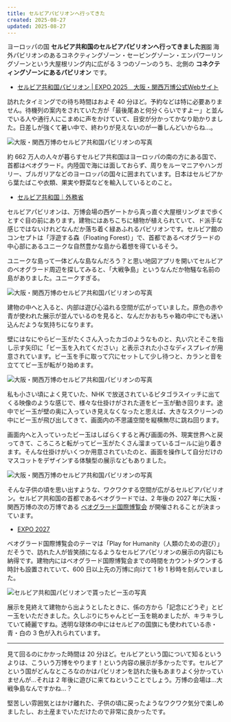 ```yaml
---
title: セルビアパビリオンへ行ってきた
created: 2025-08-27
updated: 2025-08-27
---
```


ヨーロッパの国 **セルビア共和国のセルビアパビリオンへ行ってきました🇷🇸** 海外パビリオンのあるコネクティングゾーン・セービングゾーン・エンパワーリングゾーンという大屋根リング内に広がる 3 つのゾーンのうち、北側の **コネクティングゾーンにあるパビリオン** です。

- [セルビア共和国パビリオン | EXPO 2025　大阪・関西万博公式Webサイト](https://www.expo2025.or.jp/official-participant/serbia/)

訪れたタイミングでの待ち時間はおよそ 40 分ほど。予約などは特に必要ありません。待機列の案内をされていた方が「最後尾あと何分くらいですよー」と並んでいる人や通行人にこまめに声をかけていて、目安が分かってかなり助かりました。日差しが強くて暑い中で、終わりが見えないのが一番しんどいからね…。

![大阪・関西万博のセルビア共和国パビリオンの写真](c836d966-7090-488b-f8ef-2d0b71180c00)

約 662 万人の人々が暮らすセルビア共和国はヨーロッパの南の方にある国で、首都はベオグラード。内陸国で海には面しておらず、周りをルーマニアやハンガリー、ブルガリアなどのヨーロッパの国々に囲まれています。日本はセルビアから葉たばこや衣類、果実や野菜などを輸入しているとのこと。

- [セルビア共和国｜外務省](https://www.mofa.go.jp/mofaj/area/serbia/index.html)

セルビアパビリオンは、万博会場の西ゲートから真っ直ぐ大屋根リングまで歩くとすぐ目の前にあります。建物にはあちこちに植物が植えられていて、ド派手な感じではないけれどなんだか落ち着く緑あふれるパビリオンです。セルビア館のコンセプトは「浮遊する森（Floating Forest）」で、首都であるベオグラードの中心部にあるユニークな自然豊かな島から着想を得ているそう。

ユニークな島って一体どんな島なんだろう？と思い地図アプリを開いてセルビアのベオグラード周辺を探してみると、「大戦争島」というなんだか物騒な名前の島がありました。ユニークすぎる。

![大阪・関西万博のセルビア共和国パビリオンの写真](355983c6-5df4-46c1-6267-aa643263f800)

建物の中へと入ると、内部は遊び心溢れる空間が広がっていました。原色の赤や青が使われた展示が並んでいるのを見ると、なんだかおもちゃ箱の中にでも迷い込んだような気持ちになります。

壁にはなにやらビー玉がたくさん入ったカゴのようなものと、丸い穴とそこを指し示す矢印に「ビー玉を入れてください」と表示された小さなディスプレイが用意されています。ビー玉を手に取って穴にセットして少し待つと、カランと音を立ててビー玉が転がり始めます。

![大阪・関西万博のセルビア共和国パビリオンの写真](566e4afa-5057-419b-7d07-df534d3ed700)

私も小さい頃によく見ていた、NHK で放送されているピタゴラスイッチに出てくる映像のような感じで、様々な仕掛けがされた道をビー玉が動き回ります。途中でビー玉が壁の奥に入っていき見えなくなったと思えば、大きなスクリーンの中にビー玉が飛び出してきて、画面内の不思議空間を縦横無尽に跳ね回ります。

画面内へと入っていったビー玉はしばらくすると再び画面の外、現実世界へと戻ってきて、ころころと転がってビー玉がたくさん溜まっているゴールに辿り着きます。そんな仕掛けがいくつか用意されていたのと、画面を操作して自分だけのマスコットをデザインする体験型の展示などもありました。

![大阪・関西万博のセルビア共和国パビリオンの写真](a483c90d-f427-4787-2873-63afc7a30100)

そんな子供の頃を思い出すような、ワクワクする空間が広がるセルビアパビリオン。セルビア共和国の首都であるベオグラードでは、2 年後の 2027 年に大阪・関西万博の次の万博である [ベオグラード国際博覧会](https://expobelgrade2027.org/en) が開催されることが決まっています。

- [EXPO 2027](https://expobelgrade2027.org/en)

ベオグラード国際博覧会のテーマは「Play for Humanity（人類のための遊び）」だそうで、訪れた人が皆笑顔になるようなセルビアパビリオンの展示の内容にも納得です。建物内にはベオグラード国際博覧会までの時間をカウントダウンする時計も設置されていて、600 日以上先の万博に向けて 1 秒 1 秒時を刻んでいました。

![セルビア共和国パビリオンで貰ったビー玉の写真](6fcdfc61-00ff-4690-22d8-5f14a5a94900)

展示を見終えて建物から出ようとしたときに、係の方から「記念にどうぞ」とビー玉をいただきました。久しぶりにちゃんとビー玉を眺めましたが、キラキラしていて綺麗ですね。透明な球体の中にはセルビアの国旗にも使われている赤・青・白の 3 色が入れられています。

---

見て回るのにかかった時間は 20 分ほど。セルビアという国について知るというよりは、こういう万博をやります！という内容の展示が多かったです。セルビアという国がどんなところなのかはパビリオンを訪れた後もあまりよく分かっていませんが…それは 2 年後に遊びに来てねということでしょう。万博の会場は…大戦争島なんですかね…？

堅苦しい雰囲気とはかけ離れた、子供の頃に戻ったようなワクワク気分で楽しめましたし、お土産までいただけたので非常に良かったです。
